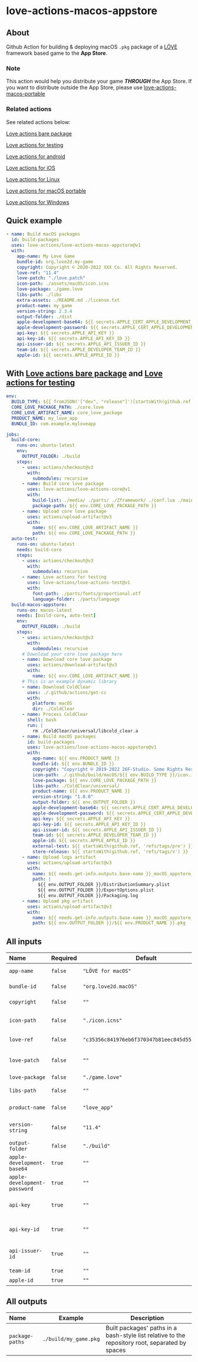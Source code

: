 # love-actions-macos-appstore

## About

Github Action for building & deploying macOS `.pkg` package of a [LÖVE](https://love2d.org/) framework based game to the **App Store**.

### Note

This action would help you distribute your game ***THROUGH*** the App Store.
If you want to distribute outside the App Store, please use [love-actions-macos-portable](https://github.com/marketplace/actions/love-actions-for-macos-portable)

### Related actions

See related actions below:

[Love actions bare package](https://github.com/marketplace/actions/love-actions-bare-package)

[Love actions for testing](https://github.com/marketplace/actions/love-actions-for-testing)

[Love actions for android](https://github.com/marketplace/actions/love-actions-for-android)

[Love actions for iOS](https://github.com/marketplace/actions/love-actions-for-ios)

[Love actions for Linux](https://github.com/marketplace/actions/love-actions-for-linux)

[Love actions for macOS portable](https://github.com/marketplace/actions/love-actions-for-macos-portable)

[Love actions for Windows](https://github.com/marketplace/actions/love-actions-for-windows)

## Quick example

```yaml
- name: Build macOS packages
  id: build-packages
  uses: love-actions/love-actions-macos-appstore@v1
  with:
    app-name: My Love Game
    bundle-id: org.love2d.my-game
    copyright: Copyright © 2020-2022 XXX Co. All Rights Reserved.
    love-ref: "11.4"
    love-patch: "./love.patch"
    icon-path: ./assets/macOS/icon.icns
    love-package: ./game.love
    libs-path: ./libs
    extra-assets: ./README.md ./license.txt
    product-name: my_game
    version-string: 2.3.4
    output-folder: ./dist
    apple-development-base64: ${{ secrets.APPLE_CERT_APPLE_DEVELOPMENT_BASE64 }}
    apple-development-password: ${{ secrets.APPLE_CERT_APPLE_DEVELOPMENT_PWD }}
    api-key: ${{ secrets.APPLE_API_KEY }}
    api-key-id: ${{ secrets.APPLE_API_KEY_ID }}
    api-issuer-id: ${{ secrets.APPLE_API_ISSUER_ID }}
    team-id: ${{ secrets.APPLE_DEVELOPER_TEAM_ID }}
    apple-id: ${{ secrets.APPLE_APPLE_ID }}
```

## With [Love actions bare package](https://github.com/marketplace/actions/love-actions-bare-package) and [Love actions for testing](https://github.com/marketplace/actions/love-actions-for-testing)

```yml
env:
  BUILD_TYPE: ${{ fromJSON('["dev", "release"]')[startsWith(github.ref, 'refs/tags/v')] }}
  CORE_LOVE_PACKAGE_PATH: ./core.love
  CORE_LOVE_ARTIFACT_NAME: core_love_package
  PRODUCT_NAME: my_love_app
  BUNDLE_ID: com.example.myloveapp

jobs:
  build-core:
    runs-on: ubuntu-latest
    env:
      OUTPUT_FOLDER: ./build
    steps:
      - uses: actions/checkout@v3
        with:
          submodules: recursive
      - name: Build core love package
        uses: love-actions/love-actions-core@v1
        with:
          build-list: ./media/ ./parts/ ./Zframework/ ./conf.lua ./main.lua ./version.lua
          package-path: ${{ env.CORE_LOVE_PACKAGE_PATH }}
      - name: Upload core love package
        uses: actions/upload-artifact@v3
        with:
          name: ${{ env.CORE_LOVE_ARTIFACT_NAME }}
          path: ${{ env.CORE_LOVE_PACKAGE_PATH }}
  auto-test:
    runs-on: ubuntu-latest
    needs: build-core
    steps:
      - uses: actions/checkout@v3
        with:
          submodules: recursive
      - name: Love actions for testing
        uses: love-actions/love-actions-test@v1
        with:
          font-path: ./parts/fonts/proportional.otf
          language-folder: ./parts/language
  build-macos-appstore:
    runs-on: macos-latest
    needs: [build-core, auto-test]
    env:
      OUTPUT_FOLDER: ./build
    steps:
      - uses: actions/checkout@v3
        with:
          submodules: recursive
      # Download your core love package here
      - name: Download core love package
        uses: actions/download-artifact@v3
        with:
          name: ${{ env.CORE_LOVE_ARTIFACT_NAME }}
      # This is an example dynamic library
      - name: Download ColdClear
        uses: ./.github/actions/get-cc
        with:
          platform: macOS
          dir: ./ColdClear
      - name: Process ColdClear
        shell: bash
        run: |
          rm ./ColdClear/universal/libcold_clear.a
      - name: Build macOS packages
        id: build-packages
        uses: love-actions/love-actions-macos-appstore@v1
        with:
          app-name: ${{ env.PRODUCT_NAME }}
          bundle-id: ${{ env.BUNDLE_ID }}
          copyright: "Copyright © 2019-2022 26F-Studio. Some Rights Reserved."
          icon-path: ./.github/build/macOS/${{ env.BUILD_TYPE }}/icon.icns
          love-package: ${{ env.CORE_LOVE_PACKAGE_PATH }}
          libs-path: ./ColdClear/universal/
          product-name: ${{ env.PRODUCT_NAME }}
          version-string: "1.0.0"
          output-folder: ${{ env.OUTPUT_FOLDER }}
          apple-development-base64: ${{ secrets.APPLE_CERT_APPLE_DEVELOPMENT_BASE64 }}
          apple-development-password: ${{ secrets.APPLE_CERT_APPLE_DEVELOPMENT_PWD }}
          api-key: ${{ secrets.APPLE_API_KEY }}
          api-key-id: ${{ secrets.APPLE_API_KEY_ID }}
          api-issuer-id: ${{ secrets.APPLE_API_ISSUER_ID }}
          team-id: ${{ secrets.APPLE_DEVELOPER_TEAM_ID }}
          apple-id: ${{ secrets.APPLE_APPLE_ID }}
          external-test: ${{ startsWith(github.ref, 'refs/tags/pre') }}
          store-release: ${{ startsWith(github.ref, 'refs/tags/v') }}
      - name: Upload logs artifact
        uses: actions/upload-artifact@v3
        with:
          name: ${{ needs.get-info.outputs.base-name }}_macOS_appstore_logs
          path: |
            ${{ env.OUTPUT_FOLDER }}/DistributionSummary.plist
            ${{ env.OUTPUT_FOLDER }}/ExportOptions.plist
            ${{ env.OUTPUT_FOLDER }}/Packaging.log
      - name: Upload pkg artifact
        uses: actions/upload-artifact@v3
        with:
          name: ${{ needs.get-info.outputs.base-name }}_macOS_appstore_pkg
          path: ${{ env.OUTPUT_FOLDER }}/${{ env.PRODUCT_NAME }}.pkg
```

## All inputs

| Name                           | Required  | Default                                        | Description                                                                                                                                     |
| :----------------------------- | --------- | ---------------------------------------------- | ----------------------------------------------------------------------------------------------------------------------------------------------- |
| `app-name`                   | `false` | `"LÖVE for macOS"`                          | App display name. Used in `platform/xcode/macosx/love-macosx.plist`                                                                           |
| `bundle-id`                  | `false` | `"org.love2d.macOS"`                         | App bundle id. Used in `platform/xcode/love.xcodeproj/project.pbxproj`                                                                        |
| `copyright`                  | `false` | `""`                                         | App copyright info. Used in `platform/xcode/macosx/love-macosx.plist`                                                                         |
| `icon-path`                  | `false` | `"./icon.icns"`                              | `.icns` format icon's path. Used in `platform/xcode/Images.xcassets/OS X AppIcon.appiconset`                                                |
| `love-ref`                   | `false` | `"c35356c841976eb6f370347b81eec845d5520338"` | LÖVE git ref. Could be commit hash, tags or branch name                                                                                        |
| `love-patch`                 | `false` | `""`                                         | Git patch file path for the LÖVE repo. The patch must start from `love-ref`. You can use `git diff -p <tag1> <tag2>` to get the patch file |
| `love-package`               | `false` | `"./game.love"`                              | `.love` game package file path                                                                                                                |
| `libs-path`                  | `false` | `""`                                         | Path to the libraries folder. Would copy all contents to `platform/xcode/` excluding top folder                                               |
| `product-name`               | `false` | `"love_app"`                                 | Base name of the package. Used to rename products                                                                                               |
| `version-string`             | `false` | `"11.4"`                                     | App version string no more than 3 numbers. Used in `platform/xcode/love.xcodeproj/project.pbxproj`                                            |
| `output-folder`              | `false` | `"./build"`                                  | Built packages output folder                                                                                                                    |
| `apple-development-base64`   | `true`  | `""`                                         | Apple Development certificate base64 content. Used to sign the app                                                                              |
| `apple-development-password` | `true`  | `""`                                         | Apple Development certificate password. Used to sign the app                                                                                    |
| `api-key`                    | `true`  | `""`                                         | App Store Connect API key content. Used to automaticly update profiles, app IDs and certificates                                                |
| `api-key-id`                 | `true`  | `""`                                         | App Store Connect API key ID. Used to automaticly update profiles, app IDs and certificates                                                     |
| `api-issuer-id`              | `true`  | `""`                                         | App Store Connect API issuer ID. Used to automaticly update profiles, app IDs and certificates                                                  |
| `team-id`                    | `true`  | `""`                                         | Developer team id. Used to sign the app                                                                                                         |
| `apple-id`                   | `true`  | `""`                                         | App Apple ID. Used to upload the package                                                                                                        |

## All outputs

| Name              | Example                 | Description                                                                                     |
| :---------------- | ----------------------- | ----------------------------------------------------------------------------------------------- |
| `package-paths` | `./build/my_game.pkg` | Built packages' paths in a bash-style list relative to the repository root, separated by spaces |
